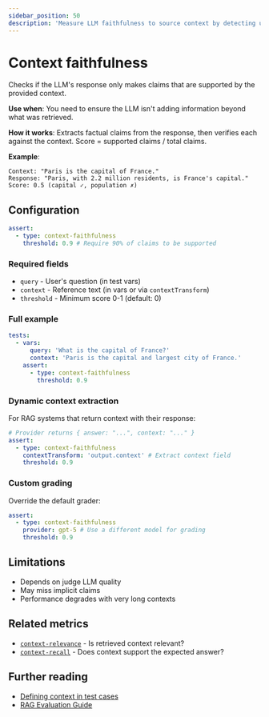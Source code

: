 ```yaml
---
sidebar_position: 50
description: 'Measure LLM faithfulness to source context by detecting unsupported claims in responses.'
---
```


# Context faithfulness

Checks if the LLM's response only makes claims that are supported by the provided context.

**Use when**: You need to ensure the LLM isn't adding information beyond what was retrieved.

**How it works**: Extracts factual claims from the response, then verifies each against the context. Score = supported claims / total claims.

**Example**:

```text
Context: "Paris is the capital of France."
Response: "Paris, with 2.2 million residents, is France's capital."
Score: 0.5 (capital ✓, population ✗)
```

## Configuration

```yaml
assert:
  - type: context-faithfulness
    threshold: 0.9 # Require 90% of claims to be supported
```

### Required fields

- `query` - User's question (in test vars)
- `context` - Reference text (in vars or via `contextTransform`)
- `threshold` - Minimum score 0-1 (default: 0)

### Full example

```yaml
tests:
  - vars:
      query: 'What is the capital of France?'
      context: 'Paris is the capital and largest city of France.'
    assert:
      - type: context-faithfulness
        threshold: 0.9
```

### Dynamic context extraction

For RAG systems that return context with their response:

```yaml
# Provider returns { answer: "...", context: "..." }
assert:
  - type: context-faithfulness
    contextTransform: 'output.context' # Extract context field
    threshold: 0.9
```

### Custom grading

Override the default grader:

```yaml
assert:
  - type: context-faithfulness
    provider: gpt-5 # Use a different model for grading
    threshold: 0.9
```

## Limitations

- Depends on judge LLM quality
- May miss implicit claims
- Performance degrades with very long contexts

## Related metrics

- [`context-relevance`](/docs/configuration/expected-outputs/model-graded/context-relevance) - Is retrieved context relevant?
- [`context-recall`](/docs/configuration/expected-outputs/model-graded/context-recall) - Does context support the expected answer?

## Further reading

- [Defining context in test cases](/docs/configuration/expected-outputs/model-graded#defining-context)
- [RAG Evaluation Guide](/docs/guides/evaluate-rag)
